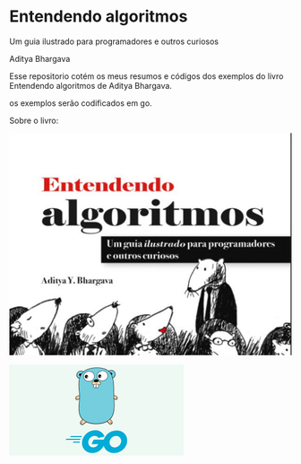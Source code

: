 # Entendendo algoritmos

Um guia ilustrado para programadores e outros curiosos

Aditya Bhargava

Esse repositorio cotém os meus resumos e códigos dos exemplos do livro Entendendo algoritmos de Aditya Bhargava.

os exemplos serão codificados em go.

Sobre o livro:


![alt text](image.png)

![alt text](image-1.png)
